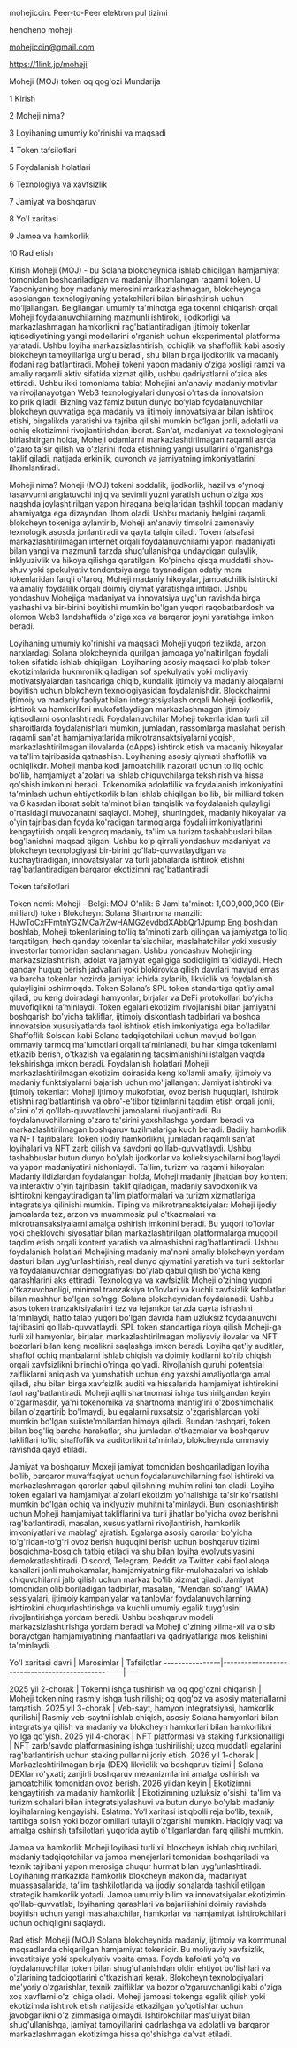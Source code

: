 mohejicoin: Peer-to-Peer elektron pul tizimi

henoheno moheji

mohejicoin@gmail.com

https://1link.jp/moheji

Moheji (MOJ) token oq qog'ozi Mundarija

1 Kirish

2 Moheji nima?

3 Loyihaning umumiy ko'rinishi va maqsadi

4 Token tafsilotlari

5 Foydalanish holatlari

6 Texnologiya va xavfsizlik

7 Jamiyat va boshqaruv

8 Yo'l xaritasi

9 Jamoa va hamkorlik

10 Rad etish

Kirish Moheji (MOJ) - bu Solana blokcheynida ishlab chiqilgan hamjamiyat tomonidan boshqariladigan va madaniy ilhomlangan raqamli token. U Yaponiyaning boy madaniy merosini markazlashmagan, blokcheynga asoslangan texnologiyaning yetakchilari bilan birlashtirish uchun moʻljallangan. Belgilangan umumiy ta'minotga ega tokenni chiqarish orqali Moheji foydalanuvchilarning mazmunli ishtiroki, ijodkorligi va markazlashmagan hamkorlikni rag'batlantiradigan ijtimoiy tokenlar iqtisodiyotining yangi modellarini o'rganish uchun eksperimental platforma yaratadi. Ushbu loyiha markazsizlashtirish, ochiqlik va shaffoflik kabi asosiy blokcheyn tamoyillariga urg'u beradi, shu bilan birga ijodkorlik va madaniy ifodani rag'batlantiradi. Moheji tokeni yapon madaniy oʻziga xosligi ramzi va amaliy raqamli aktiv sifatida xizmat qilib, ushbu qadriyatlarni oʻzida aks ettiradi. Ushbu ikki tomonlama tabiat Mohejini an'anaviy madaniy motivlar va rivojlanayotgan Web3 texnologiyalari dunyosi o'rtasida innovatsion ko'prik qiladi. Bizning vazifamiz butun dunyo bo‘ylab foydalanuvchilar blokcheyn quvvatiga ega madaniy va ijtimoiy innovatsiyalar bilan ishtirok etishi, birgalikda yaratishi va tajriba qilishi mumkin bo‘lgan jonli, adolatli va ochiq ekotizimni rivojlantirishdan iborat. San'at, madaniyat va texnologiyani birlashtirgan holda, Moheji odamlarni markazlashtirilmagan raqamli asrda o'zaro ta'sir qilish va o'zlarini ifoda etishning yangi usullarini o'rganishga taklif qiladi, natijada erkinlik, quvonch va jamiyatning imkoniyatlarini ilhomlantiradi.

Moheji nima? Moheji (MOJ) tokeni soddalik, ijodkorlik, hazil va oʻynoqi tasavvurni anglatuvchi injiq va sevimli yuzni yaratish uchun oʻziga xos naqshda joylashtirilgan yapon hiragana belgilaridan tashkil topgan madaniy ahamiyatga ega dizayndan ilhom oladi. Ushbu madaniy belgini raqamli blokcheyn tokeniga aylantirib, Moheji an'anaviy timsolni zamonaviy texnologik asosda jonlantiradi va qayta talqin qiladi. Token falsafasi markazlashtirilmagan internet orqali foydalanuvchilarni yapon madaniyati bilan yangi va mazmunli tarzda shug‘ullanishga undaydigan qulaylik, inklyuzivlik va hikoya qilishga qaratilgan. Ko'pincha qisqa muddatli shov-shuv yoki spekulyativ tendentsiyalarga tayanadigan odatiy mem tokenlaridan farqli o'laroq, Moheji madaniy hikoyalar, jamoatchilik ishtiroki va amaliy foydalilik orqali doimiy qiymat yaratishga intiladi. Ushbu yondashuv Mohejiga madaniyat va innovatsiya uyg'un ravishda birga yashashi va bir-birini boyitishi mumkin bo'lgan yuqori raqobatbardosh va olomon Web3 landshaftida o'ziga xos va barqaror joyni yaratishga imkon beradi.

Loyihaning umumiy ko'rinishi va maqsadi Moheji yuqori tezlikda, arzon narxlardagi Solana blokcheynida qurilgan jamoaga yo'naltirilgan foydali token sifatida ishlab chiqilgan. Loyihaning asosiy maqsadi ko'plab token ekotizimlarida hukmronlik qiladigan sof spekulyativ yoki moliyaviy motivatsiyalardan tashqariga chiqib, kundalik ijtimoiy va madaniy aloqalarni boyitish uchun blokcheyn texnologiyasidan foydalanishdir. Blockchainni ijtimoiy va madaniy faoliyat bilan integratsiyalash orqali Moheji ijodkorlik, ishtirok va hamkorlikni mukofotlaydigan markazlashmagan ijtimoiy iqtisodlarni osonlashtiradi. Foydalanuvchilar Moheji tokenlaridan turli xil sharoitlarda foydalanishlari mumkin, jumladan, rassomlarga maslahat berish, raqamli san'at hamjamiyatlarida mikrotransaktsiyalarni yoqish, markazlashtirilmagan ilovalarda (dApps) ishtirok etish va madaniy hikoyalar va ta'lim tajribasida qatnashish. Loyihaning asosiy qiymati shaffoflik va ochiqlikdir. Moheji manba kodi jamoatchilik nazorati uchun to'liq ochiq bo'lib, hamjamiyat a'zolari va ishlab chiquvchilarga tekshirish va hissa qo'shish imkonini beradi. Tokenomika adolatlilik va foydalanish imkoniyatini ta'minlash uchun ehtiyotkorlik bilan ishlab chiqilgan bo'lib, bir milliard token va 6 kasrdan iborat sobit ta'minot bilan tanqislik va foydalanish qulayligi o'rtasidagi muvozanatni saqlaydi. Moheji, shuningdek, madaniy hikoyalar va o'yin tajribasidan foyda ko'radigan tarmoqlarga foydali imkoniyatlarini kengaytirish orqali kengroq madaniy, ta'lim va turizm tashabbuslari bilan bog'lanishni maqsad qilgan. Ushbu ko'p qirrali yondashuv madaniyat va blokcheyn texnologiyasi bir-birini qo'llab-quvvatlaydigan va kuchaytiradigan, innovatsiyalar va turli jabhalarda ishtirok etishni rag'batlantiradigan barqaror ekotizimni rag'batlantiradi.

Token tafsilotlari

Token nomi: Moheji - Belgi: MOJ
O'nlik: 6
Jami ta'minot: 1,000,000,000 (Bir milliard) token
Blokcheyn: Solana
Shartnoma manzili: HJwToCxFFmtnYGZMCa7rZwHAMG2evdbdXAbbQr1Jpump
Eng boshidan boshlab, Moheji tokenlarining to'liq ta'minoti zarb qilingan va jamiyatga to'liq tarqatilgan, hech qanday tokenlar ta'sischilar, maslahatchilar yoki xususiy investorlar tomonidan saqlanmagan. Ushbu yondashuv Mohejining markazsizlashtirish, adolat va jamiyat egaligiga sodiqligini ta'kidlaydi. Hech qanday huquq berish jadvallari yoki blokirovka qilish davrlari mavjud emas va barcha tokenlar hozirda jamiyat ichida aylanib, likvidlik va foydalanish qulayligini oshirmoqda. Token Solana’s SPL token standartiga qat’iy amal qiladi, bu keng doiradagi hamyonlar, birjalar va DeFi protokollari bo‘yicha muvofiqlikni ta’minlaydi. Token egalari ekotizim rivojlanishi bilan jamiyatni boshqarish bo'yicha takliflar, ijtimoiy diskontlash tadbirlari va boshqa innovatsion xususiyatlarda faol ishtirok etish imkoniyatiga ega bo'ladilar. Shaffoflik Solscan kabi Solana tadqiqotchilari uchun mavjud bo'lgan ommaviy tarmoq ma'lumotlari orqali ta'minlanadi, bu har kimga tokenlarni etkazib berish, o'tkazish va egalarining taqsimlanishini istalgan vaqtda tekshirishga imkon beradi.
Foydalanish holatlari Moheji markazlashtirilmagan ekotizim doirasida keng ko'lamli amaliy, ijtimoiy va madaniy funktsiyalarni bajarish uchun mo'ljallangan:
Jamiyat ishtiroki va ijtimoiy tokenlar: Moheji ijtimoiy mukofotlar, ovoz berish huquqlari, ishtirok etishni rag'batlantirish va obro'-e'tibor tizimlarini taqdim etish orqali jonli, o'zini o'zi qo'llab-quvvatlovchi jamoalarni rivojlantiradi. Bu foydalanuvchilarning o'zaro ta'sirini yaxshilashga yordam beradi va markazlashtirilmagan boshqaruv tuzilmalariga kuch beradi.
Badiiy hamkorlik va NFT tajribalari: Token ijodiy hamkorlikni, jumladan raqamli san'at loyihalari va NFT zarb qilish va savdoni qo'llab-quvvatlaydi. Ushbu tashabbuslar butun dunyo bo'ylab ijodkorlar va kolleksiyachilarni bog'laydi va yapon madaniyatini nishonlaydi.
Ta'lim, turizm va raqamli hikoyalar: Madaniy ildizlardan foydalangan holda, Moheji madaniy jihatdan boy kontent va interaktiv o'yin tajribasini taklif qiladigan, madaniy savodxonlik va ishtirokni kengaytiradigan ta'lim platformalari va turizm xizmatlariga integratsiya qilinishi mumkin.
Tiping va mikrotransaktsiyalar: Moheji ijodiy jamoalarda tez, arzon va muammosiz pul o'tkazmalari va mikrotransaksiyalarni amalga oshirish imkonini beradi. Bu yuqori to'lovlar yoki cheklovchi siyosatlar bilan markazlashtirilgan platformalarga muqobil taqdim etish orqali kontent yaratish va almashishni rag'batlantiradi. Ushbu foydalanish holatlari Mohejining madaniy ma'noni amaliy blokcheyn yordam dasturi bilan uyg'unlashtirish, real dunyo qiymatini yaratish va turli sektorlar va foydalanuvchilar demografiyasi bo'ylab qabul qilish bo'yicha keng qarashlarini aks ettiradi. Texnologiya va xavfsizlik Moheji o'zining yuqori o'tkazuvchanligi, minimal tranzaksiya to'lovlari va kuchli xavfsizlik kafolatlari bilan mashhur bo'lgan so'nggi Solana blokcheynidan foydalanadi. Ushbu asos token tranzaktsiyalarini tez va tejamkor tarzda qayta ishlashni ta'minlaydi, hatto talab yuqori bo'lgan davrda ham uzluksiz foydalanuvchi tajribasini qo'llab-quvvatlaydi. SPL token standartiga rioya qilish Moheji-ga turli xil hamyonlar, birjalar, markazlashtirilmagan moliyaviy ilovalar va NFT bozorlari bilan keng moslikni saqlashga imkon beradi. Loyiha qat'iy auditlar, shaffof ochiq manbalarni ishlab chiqish va doimiy kodlarni ko'rib chiqish orqali xavfsizlikni birinchi o'ringa qo'yadi. Rivojlanish guruhi potentsial zaifliklarni aniqlash va yumshatish uchun eng yaxshi amaliyotlarga amal qiladi, shu bilan birga xavfsizlik auditi va hissalarida hamjamiyat ishtirokini faol rag'batlantiradi. Moheji aqlli shartnomasi ishga tushirilgandan keyin o'zgarmasdir, ya'ni tokenomika va shartnoma mantig'ini o'zboshimchalik bilan o'zgartirib bo'lmaydi, bu egalarni ruxsatsiz o'zgarishlardan yoki mumkin bo'lgan suiiste'mollardan himoya qiladi. Bundan tashqari, token bilan bog'liq barcha harakatlar, shu jumladan o'tkazmalar va boshqaruv takliflari to'liq shaffoflik va auditorlikni ta'minlab, blokcheynda ommaviy ravishda qayd etiladi.

Jamiyat va boshqaruv Moxeji jamiyat tomonidan boshqariladigan loyiha bo‘lib, barqaror muvaffaqiyat uchun foydalanuvchilarning faol ishtiroki va markazlashmagan qarorlar qabul qilishning muhim rolini tan oladi. Loyiha token egalari va hamjamiyat a'zolari ekotizim yo'nalishiga ta'sir ko'rsatishi mumkin bo'lgan ochiq va inklyuziv muhitni ta'minlaydi. Buni osonlashtirish uchun Moheji hamjamiyat takliflarini va turli jihatlar bo'yicha ovoz berishni rag'batlantiradi, masalan, xususiyatlarni rivojlantirish, hamkorlik imkoniyatlari va mablag' ajratish. Egalarga asosiy qarorlar bo'yicha to'g'ridan-to'g'ri ovoz berish huquqini berish uchun boshqaruv tizimi bosqichma-bosqich tatbiq etiladi va shu bilan loyiha evolyutsiyasini demokratlashtiradi. Discord, Telegram, Reddit va Twitter kabi faol aloqa kanallari jonli muhokamalar, hamjamiyatning fikr-mulohazalari va ishlab chiquvchilarni jalb qilish uchun markaz bo'lib xizmat qiladi. Jamiyat tomonidan olib boriladigan tadbirlar, masalan, “Mendan so‘rang” (AMA) sessiyalari, ijtimoiy kampaniyalar va tanlovlar foydalanuvchilarning ishtirokini chuqurlashtirishga va kuchli umumiy egalik tuyg‘usini rivojlantirishga yordam beradi. Ushbu boshqaruv modeli markazsizlashtirishga yordam beradi va Moheji o'zining xilma-xil va o'sib borayotgan hamjamiyatining manfaatlari va qadriyatlariga mos kelishini ta'minlaydi.

Yo'l xaritasi davri | Marosimlar | Tafsilotlar ----------------|--------------------------------------------------|----

2025 yil 2-chorak | Tokenni ishga tushirish va oq qog'ozni chiqarish | Moheji tokenining rasmiy ishga tushirilishi; oq qog'oz va asosiy materiallarni tarqatish. 2025 yil 3-chorak | Veb-sayt, hamyon integratsiyasi, hamkorlik qurilishi| Rasmiy veb-saytni ishlab chiqish, asosiy Solana hamyonlari bilan integratsiya qilish va madaniy va blokcheyn hamkorlari bilan hamkorlikni yo'lga qo'yish. 2025 yil 4-chorak | NFT platformasi va staking funksionalligi | NFT zarb/savdo platformasining ishga tushirilishi; uzoq muddatli egalarini rag'batlantirish uchun staking pullarini joriy etish. 2026 yil 1-chorak | Markazlashtirilmagan birja (DEX) likvidlik va boshqaruv tizimi | Solana DEXlar ro'yxati; zanjirli boshqaruv mexanizmlarini amalga oshirish va jamoatchilik tomonidan ovoz berish. 2026 yildan keyin | Ekotizimni kengaytirish va madaniy hamkorlik | Ekotizimning uzluksiz o'sishi, ta'lim va turizm sohalari bilan integratsiyalashuvi va butun dunyo bo'ylab madaniy loyihalarning kengayishi. Eslatma: Yo‘l xaritasi istiqbolli reja bo‘lib, texnik, tartibga solish yoki bozor omillari tufayli o‘zgarishi mumkin. Haqiqiy vaqt va amalga oshirish tafsilotlari yuqorida aytib o'tilganlardan farq qilishi mumkin.

Jamoa va hamkorlik Moheji loyihasi turli xil blokcheyn ishlab chiquvchilari, madaniy tadqiqotchilar va jamoa menejerlari tomonidan boshqariladi va texnik tajribani yapon merosiga chuqur hurmat bilan uyg'unlashtiradi. Loyihaning markazida hamkorlik blokcheyn makonida, madaniyat muassasalarida, ta’lim tashkilotlarida va ijodiy sohalarda tashkil etilgan strategik hamkorlik yotadi. Jamoa umumiy bilim va innovatsiyalar ekotizimini qo'llab-quvvatlab, loyihaning qarashlari va bajarilishini doimiy ravishda boyitish uchun yangi maslahatchilar, hamkorlar va hamjamiyat ishtirokchilari uchun ochiqligini saqlaydi.

Rad etish Moheji (MOJ) Solana blokcheynida madaniy, ijtimoiy va kommunal maqsadlarda chiqarilgan hamjamiyat tokenidir. Bu moliyaviy xavfsizlik, investitsiya yoki spekulyativ vosita emas. Foyda kafolati yo'q va foydalanuvchilar token bilan shug'ullanishdan oldin ehtiyot bo'lishlari va o'zlarining tadqiqotlarini o'tkazishlari kerak. Blokcheyn texnologiyalari me'yoriy o'zgarishlar, texnik zaifliklar va bozor o'zgaruvchanligi kabi o'ziga xos xavflarni o'z ichiga oladi. Moheji jamoasi tokenga egalik qilish yoki ekotizimda ishtirok etish natijasida etkazilgan yo'qotishlar uchun javobgarlikni o'z zimmasiga olmaydi. Ishtirokchilar mas'uliyat bilan shug'ullanishga, jamiyat tamoyillarini qadrlashga va adolatli va barqaror markazlashmagan ekotizimga hissa qo'shishga da'vat etiladi.

